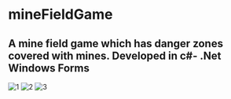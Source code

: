 # mineFieldGame
## A mine field game which has danger zones covered with mines. Developed in c#- .Net Windows Forms 
![1](https://user-images.githubusercontent.com/47479239/54086779-91e16c80-435d-11e9-9e18-74bacf16cdd6.JPG)
![2](https://user-images.githubusercontent.com/47479239/54086780-91e16c80-435d-11e9-8149-fcda3c808bca.JPG)
![3](https://user-images.githubusercontent.com/47479239/54086781-91e16c80-435d-11e9-9e2d-dd9fd525aaec.JPG)
